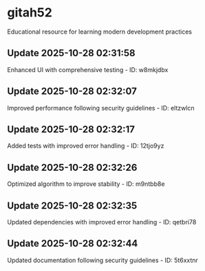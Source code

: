 # gitah52
Educational resource for learning modern development practices

## Update 2025-10-28 02:31:58
Enhanced UI with comprehensive testing - ID: w8mkjdbx


## Update 2025-10-28 02:32:07
Improved performance following security guidelines - ID: eltzwlcn


## Update 2025-10-28 02:32:17
Added tests with improved error handling - ID: 12tjo9yz


## Update 2025-10-28 02:32:26
Optimized algorithm to improve stability - ID: m9ntbb8e


## Update 2025-10-28 02:32:35
Updated dependencies with improved error handling - ID: qetbri78


## Update 2025-10-28 02:32:44
Updated documentation following security guidelines - ID: 5t6xxtnr

